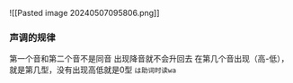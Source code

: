 ![[Pasted image 20240507095806.png]]
### 声调的规律
第一个音和第二个音不是同音
出现降音就不会升回去
在第几个音出现（高-低），就是第几型，没有出现高低就是0型
`は助词时读wa`

